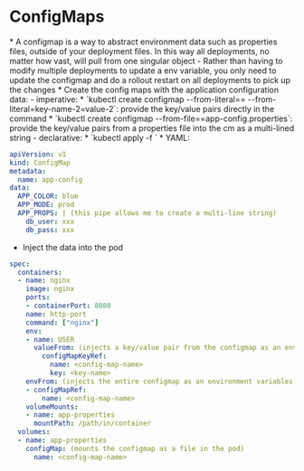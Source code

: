 <h1>ConfigMaps</h1>
* A configmap is a way to abstract environment data such as properties files, outside of your deployment files. In this way all deployments, no matter how vast, will pull from one singular object
  - Rather than having to modify multiple deployments to update a env variable, you only need to update the configmap and do a rollout restart on all deployments to pick up the changes
* Create the config maps with the application configuration data:
  - imperative: 
    * `kubectl create configmap <cm-name> --from-literal=<key-name>=<value>  --from-literal=key-name-2=value-2`: provide the key/value pairs directly in the command
    * `kubectl create configmap <cm-name> --from-file=<key-name>=app-config.properties`: provide the key/value pairs from a properties file into the cm as a multi-lined string
  - declarative:
    * `kubectl apply -f <config-map.yaml>`
    * YAML:

```yml
apiVersion: v1
kind: ConfigMap
metadata:
  name: app-config
data:
  APP_COLOR: blue
  APP_MODE: prod
  APP_PROPS: | (this pipe allows me to create a multi-line string)
    db_user: xxx
    db_pass: xxx
```

* Inject the data into the pod

```yml
spec:
  containers:
  - name: nginx
    image: nginx
    ports:
    - containerPort: 8080
    name: http-port
    command: ["nginx"]
    env:
    - name: USER
      valueFrom: (injects a key/value pair from the configmap as an environment variable)
        configMapKeyRef:
          name: <config-map-name>
          key: <key-name>
    envFrom: (injects the entire configmap as an environment variables)
    - configMapRef:
        name: <config-map-name>  
    volumeMounts:
    - name: app-properties
      mountPath: /path/in/container
  volumes:
  - name: app-properties
    configMap: (mounts the configmap as a file in the pod)
      name: <config-map-name>
```
